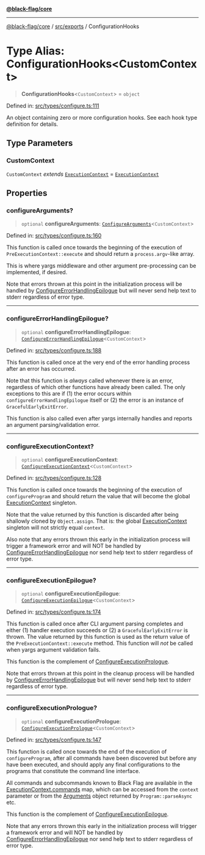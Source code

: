 [**@black-flag/core**](../../../README.md)

***

[@black-flag/core](../../../README.md) / [src/exports](../README.md) / ConfigurationHooks

# Type Alias: ConfigurationHooks\<CustomContext\>

> **ConfigurationHooks**\<`CustomContext`\> = `object`

Defined in: [src/types/configure.ts:111](https://github.com/Xunnamius/black-flag/blob/54f69b5502007e20a8937998cea6e285d5db6d7c/src/types/configure.ts#L111)

An object containing zero or more configuration hooks. See each hook type
definition for details.

## Type Parameters

### CustomContext

`CustomContext` *extends* [`ExecutionContext`](../util/type-aliases/ExecutionContext.md) = [`ExecutionContext`](../util/type-aliases/ExecutionContext.md)

## Properties

### configureArguments?

> `optional` **configureArguments**: [`ConfigureArguments`](ConfigureArguments.md)\<`CustomContext`\>

Defined in: [src/types/configure.ts:160](https://github.com/Xunnamius/black-flag/blob/54f69b5502007e20a8937998cea6e285d5db6d7c/src/types/configure.ts#L160)

This function is called once towards the beginning of the execution of
`PreExecutionContext::execute` and should return a `process.argv`-like
array.

This is where yargs middleware and other argument pre-processing can be
implemented, if desired.

Note that errors thrown at this point in the initialization process will be
handled by [ConfigureErrorHandlingEpilogue](ConfigureErrorHandlingEpilogue.md) but will never send help
text to stderr regardless of error type.

***

### configureErrorHandlingEpilogue?

> `optional` **configureErrorHandlingEpilogue**: [`ConfigureErrorHandlingEpilogue`](ConfigureErrorHandlingEpilogue.md)\<`CustomContext`\>

Defined in: [src/types/configure.ts:188](https://github.com/Xunnamius/black-flag/blob/54f69b5502007e20a8937998cea6e285d5db6d7c/src/types/configure.ts#L188)

This function is called once at the very end of the error handling process
after an error has occurred.

Note that this function is _always_ called whenever there is an error,
regardless of which other functions have already been called. The only
exceptions to this are if (1) the error occurs within
`configureErrorHandlingEpilogue` itself or (2) the error is an instance of
`GracefulEarlyExitError`.

This function is also called even after yargs internally handles and
reports an argument parsing/validation error.

***

### configureExecutionContext?

> `optional` **configureExecutionContext**: [`ConfigureExecutionContext`](ConfigureExecutionContext.md)\<`CustomContext`\>

Defined in: [src/types/configure.ts:128](https://github.com/Xunnamius/black-flag/blob/54f69b5502007e20a8937998cea6e285d5db6d7c/src/types/configure.ts#L128)

This function is called once towards the beginning of the execution of
`configureProgram` and should return the value that will become the global
[ExecutionContext](../util/type-aliases/ExecutionContext.md) singleton.

Note that the value returned by this function is discarded after being
shallowly cloned by `Object.assign`. That is: the global
[ExecutionContext](../util/type-aliases/ExecutionContext.md) singleton will not strictly equal `context`.

Also note that any errors thrown this early in the initialization process
will trigger a framework error and will NOT be handled by
[ConfigureErrorHandlingEpilogue](ConfigureErrorHandlingEpilogue.md) nor send help text to stderr
regardless of error type.

***

### configureExecutionEpilogue?

> `optional` **configureExecutionEpilogue**: [`ConfigureExecutionEpilogue`](ConfigureExecutionEpilogue.md)\<`CustomContext`\>

Defined in: [src/types/configure.ts:174](https://github.com/Xunnamius/black-flag/blob/54f69b5502007e20a8937998cea6e285d5db6d7c/src/types/configure.ts#L174)

This function is called once after CLI argument parsing completes and
either (1) handler execution succeeds or (2) a `GracefulEarlyExitError` is
thrown. The value returned by this function is used as the return value of
the `PreExecutionContext::execute` method. This function will _not_ be
called when yargs argument validation fails.

This function is the complement of [ConfigureExecutionPrologue](ConfigureExecutionPrologue.md).

Note that errors thrown at this point in the cleanup process will be
handled by [ConfigureErrorHandlingEpilogue](ConfigureErrorHandlingEpilogue.md) but will never send help
text to stderr regardless of error type.

***

### configureExecutionPrologue?

> `optional` **configureExecutionPrologue**: [`ConfigureExecutionPrologue`](ConfigureExecutionPrologue.md)\<`CustomContext`\>

Defined in: [src/types/configure.ts:147](https://github.com/Xunnamius/black-flag/blob/54f69b5502007e20a8937998cea6e285d5db6d7c/src/types/configure.ts#L147)

This function is called once towards the end of the execution of
`configureProgram`, after all commands have been discovered but before any
have been executed, and should apply any final configurations to the
programs that constitute the command line interface.

All commands and subcommands known to Black Flag are available in the
[ExecutionContext.commands](../util/type-aliases/ExecutionContext.md#commands) map, which can be accessed from the
`context` parameter or from the [Arguments](Arguments.md) object returned by
`Program::parseAsync` etc.

This function is the complement of [ConfigureExecutionEpilogue](ConfigureExecutionEpilogue.md).

Note that any errors thrown this early in the initialization process will
trigger a framework error and will NOT be handled by
[ConfigureErrorHandlingEpilogue](ConfigureErrorHandlingEpilogue.md) nor send help text to stderr
regardless of error type.

